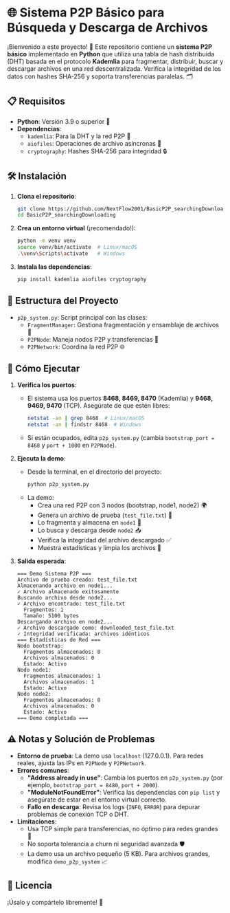 # 🌐 Sistema P2P Básico para Búsqueda y Descarga de Archivos

¡Bienvenido a este proyecto! 🚀 Este repositorio contiene un **sistema P2P básico** implementado en **Python** que utiliza una tabla de hash distribuida (DHT) basada en el protocolo **Kademlia** para fragmentar, distribuir, buscar y descargar archivos en una red descentralizada. Verifica la integridad de los datos con hashes SHA-256 y soporta transferencias paralelas. 🗂️

## 📋 Requisitos

- **Python**: Versión 3.9 o superior 🐍
- **Dependencias**:
  - `kademlia`: Para la DHT y la red P2P 🔗
  - `aiofiles`: Operaciones de archivo asíncronas 📁
  - `cryptography`: Hashes SHA-256 para integridad 🔒

## 🛠️ Instalación

1. **Clona el repositorio**:
   ```bash
   git clone https://github.com/NextFlow2001/BasicP2P_searchingDownloading.git
   cd BasicP2P_searchingDownloading
   ```

2. **Crea un entorno virtual** (¡recomendado!):
   ```bash
   python -m venv venv
   source venv/bin/activate  # Linux/macOS
   .\venv\Scripts\activate   # Windows
   ```

3. **Instala las dependencias**:
   ```bash
   pip install kademlia aiofiles cryptography
   ```

## 📂 Estructura del Proyecto

- `p2p_system.py`: Script principal con las clases:
  - `FragmentManager`: Gestiona fragmentación y ensamblaje de archivos 📄
  - `P2PNode`: Maneja nodos P2P y transferencias 🔌
  - `P2PNetwork`: Coordina la red P2P 🌐

## 🚀 Cómo Ejecutar

1. **Verifica los puertos**:
   - El sistema usa los puertos **8468, 8469, 8470** (Kademlia) y **9468, 9469, 9470** (TCP). Asegúrate de que estén libres:
     ```bash
     netstat -an | grep 8468  # Linux/macOS
     netstat -an | findstr 8468  # Windows
     ```
   - Si están ocupados, edita `p2p_system.py` (cambia `bootstrap_port = 8468` y `port + 1000` en `P2PNode`).

2. **Ejecuta la demo**:
   - Desde la terminal, en el directorio del proyecto:
     ```bash
     python p2p_system.py
     ```
   - La demo:
     - Crea una red P2P con 3 nodos (bootstrap, node1, node2) 🌍
     - Genera un archivo de prueba (`test_file.txt`) 📝
     - Lo fragmenta y almacena en `node1` 💾
     - Lo busca y descarga desde `node2` 📥
     - Verifica la integridad del archivo descargado ✅
     - Muestra estadísticas y limpia los archivos 🧹

3. **Salida esperada**:
   ```
   === Demo Sistema P2P ===
   Archivo de prueba creado: test_file.txt
   Almacenando archivo en node1...
   ✓ Archivo almacenado exitosamente
   Buscando archivo desde node2...
   ✓ Archivo encontrado: test_file.txt
     Fragmentos: 1
     Tamaño: 5100 bytes
   Descargando archivo en node2...
   ✓ Archivo descargado como: downloaded_test_file.txt
   ✓ Integridad verificada: archivos idénticos
   === Estadísticas de Red ===
   Nodo bootstrap:
     Fragmentos almacenados: 0
     Archivos almacenados: 0
     Estado: Activo
   Nodo node1:
     Fragmentos almacenados: 1
     Archivos almacenados: 1
     Estado: Activo
   Nodo node2:
     Fragmentos almacenados: 0
     Archivos almacenados: 0
     Estado: Activo
   === Demo completada ===
   ```

## ⚠️ Notas y Solución de Problemas

- **Entorno de prueba**: La demo usa `localhost` (127.0.0.1). Para redes reales, ajusta las IPs en `P2PNode` y `P2PNetwork`.
- **Errores comunes**:
  - **"Address already in use"**: Cambia los puertos en `p2p_system.py` (por ejemplo, `bootstrap_port = 8480`, `port + 2000`).
  - **"ModuleNotFoundError"**: Verifica las dependencias con `pip list` y asegúrate de estar en el entorno virtual correcto.
  - **Fallo en descarga**: Revisa los logs (`INFO`, `ERROR`) para depurar problemas de conexión TCP o DHT.
- **Limitaciones**:
  - Usa TCP simple para transferencias, no óptimo para redes grandes 📡
  - No soporta tolerancia a churn ni seguridad avanzada 🛡️
  - La demo usa un archivo pequeño (5 KB). Para archivos grandes, modifica `demo_p2p_system` 📈

## 📜 Licencia
¡Úsalo y compártelo libremente! 🎉
